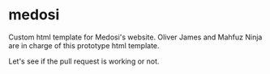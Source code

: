 # medosi
Custom html template for Medosi's website. 
Oliver James and Mahfuz Ninja are in charge of this prototype html template.

Let's see if the pull request is working or not.
